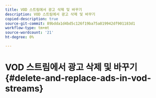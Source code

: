 ```yaml
---
title: VOD 스트림에서 광고 삭제 및 바꾸기
description: VOD 스트림에서 광고 삭제 및 바꾸기
copied-description: true
source-git-commit: 89bdda1d4bd5c126f19ba75a819942df901183d1
workflow-type: tm+mt
source-wordcount: '21'
ht-degree: 0%

---
```



# VOD 스트림에서 광고 삭제 및 바꾸기 {#delete-and-replace-ads-in-vod-streams}
